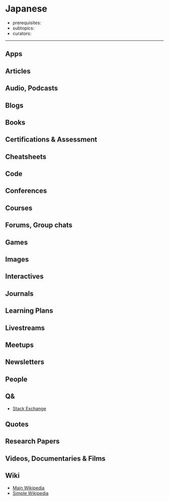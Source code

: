 # Japanese

- prerequisites:
- subtopics:
- curators:

------

## Apps

## Articles

## Audio, Podcasts

## Blogs

## Books

## Certifications & Assessment

## Cheatsheets

## Code

## Conferences

## Courses

## Forums, Group chats

## Games

## Images

## Interactives

## Journals

## Learning Plans

## Livestreams

## Meetups

## Newsletters

## People

## Q&

- [Stack Exchange](https://japanese.stackexchange.com)

## Quotes

## Research Papers

## Videos, Documentaries & Films

## Wiki

- [Main Wikipedia](https://en.wikipedia.org/wiki/Japanese_language)
- [Simple Wikipedia](https://simple.wikipedia.org/wiki/Japanese_language)


